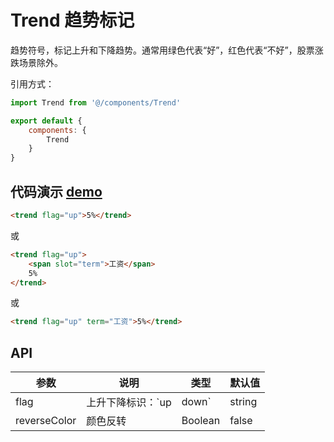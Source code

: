  # Trend 趋势标记

趋势符号，标记上升和下降趋势。通常用绿色代表“好”，红色代表“不好”，股票涨跌场景除外。



引用方式：

```javascript
import Trend from '@/components/Trend'

export default {
    components: {
        Trend
    }
}
```



## 代码演示  [demo](https://pro.loacg.com/test/home)

```html
<trend flag="up">5%</trend>
```
或
```html
<trend flag="up">
    <span slot="term">工资</span>
    5%
</trend>
```
或
```html
<trend flag="up" term="工资">5%</trend>
```


## API

| 参数      | 说明                                      | 类型         | 默认值 |
|----------|------------------------------------------|-------------|-------|
| flag | 上升下降标识：`up|down` | string | - |
| reverseColor | 颜色反转 | Boolean | false |

